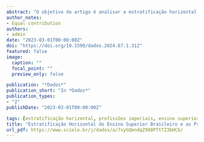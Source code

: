 ```yaml
---
abstract: "O objetivo do artigo é analisar a estratificação horizontal do ensino superior no Brasil com enfoque nos cursos de engenharia, medicina e direito. Pretende-se investigar se essas áreas se diferenciam de acordo com o perfil socioeconômico de seus concluintes e se houve transformações nesse perfil em um período de rápida expansão do sistema de ensino. Resultados obtidos através de modelos multinomiais e de regressão logística indicam que esses cursos apresentam diferentes padrões de desigualdade de acordo com raça, sexo e escolaridade dos pais. O trabalho identificou uma diminuição nas desigualdades para o período analisado, mas com particularidades importantes entre as áreas e entre os tipos institucionais. As análises reforçam as hipóteses de que a estratificação horizontal pode ser um mecanismo de manutenção das desigualdades em períodos de expansão dos sistemas de ensino e que deve variar de acordo com o grupo profissional."
author_notes:
- Equal contribution
authors:
- admin
date: "2023-03-01T00:00:00Z"
doi: "https://doi.org/10.1590/dados.2024.67.1.312"
featured: false
image:
  caption: ""
  focal_point: ""
  preview_only: false

publication: "*Dados*"
publication_short: "In *Dados*"
publication_types:
- "2"
publishDate: "2023-03-01T00:00:00Z"

tags: [estratificação horizontal, profissões imperiais, ensino superior, desigualdade; expansão, educacional]
title: "Estratificação Horizontal do Ensino Superior Brasileiro e as Profissões Imperiais: Os Concluintes de Medicina, Engenharia e Direito entre 2009 e 2017"
url_pdf: https://www.scielo.br/j/dados/a/7syGQmndqZ988PTtTZ3bHCb/
---
```

